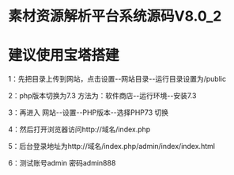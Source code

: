 # 素材资源解析平台系统源码V8.0_2
# 建议使用宝塔搭建
1：先把目录上传到网站，点击设置--网站目录--运行目录设置为/public 

2：php版本切换为7.3   方法为：软件商店--运行环境--安装7.3 

3：再进入  网站--设置--PHP版本--选择PHP73 切换 

4：然后打开浏览器访问http://域名/index.php 

5：后台登录地址为http://域名/index.php/admin/index/index.html

6：测试账号admin 密码admin888
